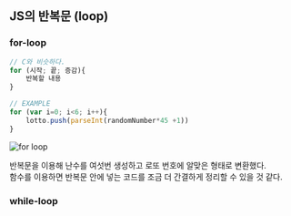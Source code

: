 ## JS의 반복문 (loop)

### for-loop
```js
// C와 비슷하다.
for (시작; 끝; 증감){
    반복할 내용
}

// EXAMPLE
for (var i=0; i<6; i++){
    lotto.push(parseInt(randomNumber*45 +1))
}
```
![for loop](https://user-images.githubusercontent.com/60145951/152655999-94d239e4-d4ce-4160-89df-30f893c4a2c1.png)

반복문을 이용해 난수를 여섯번 생성하고 로또 번호에 알맞은 형태로 변환했다.  
함수를 이용하면 반복문 안에 넣는 코드를 조금 더 간결하게 정리할 수 있을 것 같다.

### while-loop


